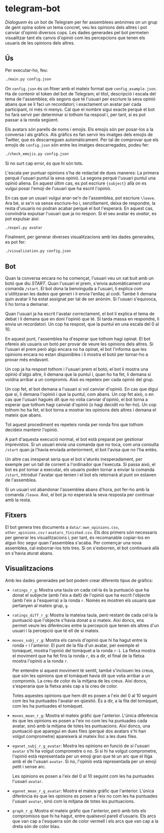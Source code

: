 # telegram-bot

_Dialoguem_ és un bot de Telegram per fer assemblees anònimes
on un grup de gent opina sobre un tema concret,
veu les opinions dels altres
i pot canviar d'opinió diversos cops.
Les dades generades pel bot permeten visualitzar
tant els canvis d'opinió
com les percepcions que tenen els usuaris de les opinions dels altres.

## Ús

Per executar-ho, feu:

```sh
./main.py config.json
```

On `config.json` és un fitxer amb el mateix format que `config_example.json`.
Ha de contenir el token del bot de Telegram;
el títol, descripció i escala del tema de l'assemblea;
els segons que té l'usuari per escriure la seva opinió
abans que se li faci un recordatori;
i exactament un avatar per cada participant, ni més ni menys.
Cal que el nombre sigui exacte perquè
el bot ho farà servir per determinar si tothom ha respost i, per tant,
si es pot passar a la ronda següent.

Els avatars són parells de noms i emojis.
Els emojis són per posar-los a la conversa i als gràfics.
Als gràfics es fan servir les imatges dels emojis de Twitter,
que es descarreguen automàticament.
Per tal de comprovar que els emojis de `config.json`
són entre les imatges descarregades, podeu fer:

```sh
./check_emojis.py config.json
```

Si no surt cap error, és que hi són tots.

L'escala per puntuar opinions s'ha de redactat de dues maneres:
La primera perquè l'usuari puntuï la seva opinió.
La segona perquè l'usuari puntuï una opinió aliena.
En aquest últim cas, es pot escriure `{subject}`
allà on es vulgui posar l'emoji de l'usuari que ha escrit l'opinió.

En cas que un usuari vulgui anar-se'n de l'assemblea, pot escriure `\leave`.
Ara bé, si se'n va sense escriure-ho i, senzillament, deixa de respondre,
la resta d'usuaris no podran acabar perquè el bot l'esperarà.
En aquest cas, convindria expulsar l'usuari que ja no respon.
Si el seu avatar és _avatar_, es pot expulsar així:

```sh
./expel.py avatar
```

Finalment, per generar diverses visualitzacions amb les dades generades,
es pot fer:

```sh
./visualization.py config.json
```

## Bot

Quan la conversa encara no ha començat, l'usuari veu un xat buit
amb un botó que diu _START_.
Quan l'usuari el prem, s'envia automàticament una comanda `/start`.
El bot dona la benvinguda a l'usuari,
li explica com s'utilitzaran les dades que generi
i li envia l'enllaç al codi.
També li demana quin avatar li ha estat assignat per tal de ser anònim.
Si l'usuari s'equivoca, li ho torna a demanar.

Quan l'usuari ja ha escrit l'avatar correctament,
el bot li explica el tema de debat i li demana que en doni l'opinió que té.
Si tarda massa en respondre, li envia un recordatori.
Un cop ha respost, que la puntuï en una escala del 0 al 10.

En aquest punt, l'assemblea ha d'esperar que tothom hagi opinat.
El bot ofereix als usuaris un botó per
provar de veure les opinions dels altres.
Si l'usuari el prem però algú encara no ha opinat,
el bot l'informa que les opinions encara no estan disponibles
i li mostra el botó per tornar-ho a provar més endavant.

Un cop ja ha respost tothom i l'usuari prem el botó,
el bot li mostra una opinió d'algú altre,
li demana que la puntuï
i, quan ho ha fet, li demana si voldria arribar a un compromís.
Això es repeteix per cada opinió del grup.

Un cop fet, el bot demana a l'usuari si vol canviar d'opinió.
En cas que digui que sí,
li demana l'opinió i que la puntuï, com abans.
Un cop fet això,
o en cas que l'usuari hagués dit que no volia canviar d'opinió,
el bot torna a esperar que tothom hagi canviat d'opinió
(o hagi decidit no fer-ho).
Un cop tothom ho ha fet,
el bot torna a mostrar les opinions dels altres
i demana el mateix que abans.

Tot aquest procediment es repeteix ronda per ronda
fins que tothom decideix mantenir l'opinió.

A part d'aquesta execució normal,
el bot està preparat per gestionar imprevistos.
Si un usuari envia una comanda que no toca,
com una consulta `/start` quan ja l'havia enviada anteriorment,
el bot l'avisa que no l'ha entès.

Un altre cas inesperat seria que el bot s'aturés inesperadament,
per exemple per un tall de corrent a l'ordinador que l'executa.
Si passa això, el bot es pot tornar a executar,
els usuaris poden tornar a enviar la comanda `/start`,
introduir l'avatar que tenien
i el bot els retornarà al punt on estaven de l'assemblea.

Si un usuari vol abandonar l'assemblea abans d'hora,
pot fer-ho amb la comanda `/leave`.
Així, el bot ja no esperarà la seva resposta per continuar amb la resta.

## Fitxers

El bot genera tres documents a `data/`:
`own_opinions.csv`, `other_opinions.csv` i `avatars_finished.csv`.
Els dos primers són necessaris per generar les visualitzacions i, per tant,
és recomanable copiar-los en algun lloc segur quan l'assemblea s'acaba.
Per començar una nova assemblea, cal esborrar-los tots tres.
Si on s'esborren, el bot continuarà allà on s'havia aturat abans.

## Visualitzacions

Amb les dades generades pel bot podem crear diferents tipus de gràfics:

* `ratings_r_g`:
  Mostra una taula on cada cel·la és
  la puntuació que ha donat el subjecte (amb l'eix a dalt)
  de l'opinió que ha escrit l'objecte (amb l'eix a l'esquerra)
  a la ronda `r`.
  Només es mostren els usuaris que pertanyen al mateix grup, `g`.

* `ratings_diff_r_g`:
  Mostra la mateixa taula, però restant de cada cel·la
  la puntuació que l'objecte s'havia donat a si mateix.
  Així doncs, ens permet veure les diferències entre
  la percepció que tenen els altres d'un usuari
  i la percepció que té ell de si mateix.

* `moves_subj_r_g`:
  Mostra els canvis d'opinió que hi ha hagut entre la ronda `r` i l'anterior.
  El punt de la fila d'un avatar, per exemple el tomàquet, mostra
  l'opinió del tomàquet a la ronda `r-1`.
  La fletxa mostra el moviment que ha fet fins la ronda `r`, és a dir,
  el final de la fletxa mostra l'opinió a la ronda `r`.

  Per entendre si aquest moviment té sentit,
  també s'inclouen les creus,
  que són les opinions que el tomàquet
  havia dit que volia arribar a un compromís.
  La creu de color és la mitjana de les creus.
  Així doncs, s'esperaria que la fletxa anés cap a la creu de color.

  Totes aquestes opinions que hem dit es posen a l'eix del 0 al 10 seguint
  com les ha puntuades l'avatar en qüestió.
  És a dir, a la fila del tomàquet, com les ha puntuades el tomàquet.

* `moves_mean_r_g`:
  Mostra el mateix gràfic que l'anterior.
  L'única diferència és que les opinions es posen a l'eix
  no com les ha puntuades cada avatar,
  sinó amb la mitjana de totes les puntuacions.
  Així doncs, una puntuació que aparegui en dues files
  (perquè dos avatars s'hi han volgut comprometre)
  apareixerà al mateix lloc a les dues files.

* `egonet_subj_r_g_avatar`:
  Mostra les opinions en funció de si l'usuari `avatar`
  s'hi ha volgut comprometre o no.
  Si si hi ha volgut comprometre,
  l'opinió està representada per un emoji gran
  que té un arc que el lliga amb el de l'usuari `avatar`.
  Si no, l'opinió està representada per un emoji petit i sense arc.

  Les opinions es posen a l'eix del 0 al 10 seguint
  com les ha puntuades l'usuari `avatar`.

* `egonet_mean_r_g_avatar`:
  Mostra el mateix gràfic que l'anterior.
  L'única diferència és que les opinions es posen a l'eix
  no com les ha puntuades l'usuari `avatar`,
  sinó com la mitjana de totes les puntuacions.

* `graph_r_g`:
  Mostra el mateix gràfic que l'anterior,
  però amb tots els compromisos que hi ha hagut,
  entre qualsevol parell d'usuaris.
  Els arcs que van cap a l'esquerra són de color vermell
  i els arcs que van cap a la dreta són de color blau.
